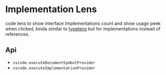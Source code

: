 # Implementation Lens

code lens to show interface Implementations count and show usage peek when clicked, kinda similar to [typelens](https://marketplace.visualstudio.com/items?itemName=kisstkondoros.typelens) but for implementations instead of references.

## Api

- `vscode.executeDocumentSymbolProvider`
- `vscode.executeImplementationProvider`
